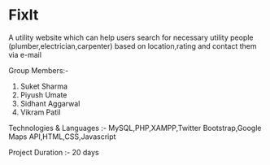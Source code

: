 FixIt
=====

A utility website which can help users search for necessary utility people (plumber,electrician,carpenter) based on location,rating and contact them via e-mail



Group Members:-
1. Suket Sharma
2. Piyush Umate
3. Sidhant Aggarwal
4. Vikram Patil


Technologies & Languages :-
MySQL,PHP,XAMPP,Twitter Bootstrap,Google Maps API,HTML,CSS,Javascript

Project Duration :-
20 days
